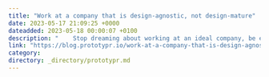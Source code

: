 ```yaml
---
title: "Work at a company that is design-agnostic, not design-mature"
date: 2023-05-17 21:09:25 +0000
dateadded: 2023-05-18 00:00:07 +0100
description: "    Stop dreaming about working at an ideal company, be employed and start building your own ideal environment instead.  Continue reading on Prototypr »  "
link: "https://blog.prototypr.io/work-at-a-company-that-is-design-agnostic-not-design-mature-6d13dd9da640?source=rss----eb297ea1161a---4"
category:
directory: _directory/prototypr.md
---
```

